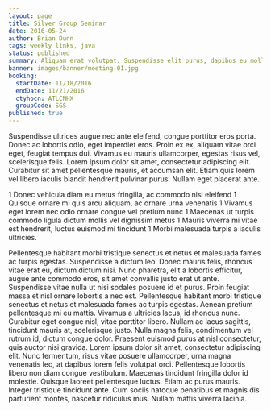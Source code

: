```yaml
---
layout: page
title: Silver Group Seminar
date: 2016-05-24
author: Brian Dunn
tags: weekly links, java
status: published
summary: Aliquam erat volutpat. Suspendisse elit purus, dapibus eu mollis id.
banner: images/banner/meeting-01.jpg
booking:
  startDate: 11/18/2016
  endDate: 11/21/2016
  ctyhocn: ATLCNHX
  groupCode: SGS
published: true
---
```

Suspendisse ultrices augue nec ante eleifend, congue porttitor eros porta. Donec ac lobortis odio, eget imperdiet eros. Proin ex ex, aliquam vitae orci eget, feugiat tempus dui. Vivamus eu mauris ullamcorper, egestas risus vel, scelerisque felis. Lorem ipsum dolor sit amet, consectetur adipiscing elit. Curabitur sit amet pellentesque mauris, et accumsan elit. Etiam quis lorem vel libero iaculis blandit hendrerit pulvinar purus. Nullam eget placerat ante.

1 Donec vehicula diam eu metus fringilla, ac commodo nisi eleifend
1 Quisque ornare mi quis arcu aliquam, ac ornare urna venenatis
1 Vivamus eget lorem nec odio ornare congue vel pretium nunc
1 Maecenas ut turpis commodo ligula dictum mollis vel dignissim metus
1 Mauris viverra mi vitae est hendrerit, luctus euismod mi tincidunt
1 Morbi malesuada turpis a iaculis ultricies.

Pellentesque habitant morbi tristique senectus et netus et malesuada fames ac turpis egestas. Suspendisse a dictum leo. Donec mauris felis, rhoncus vitae erat eu, dictum dictum nisi. Nunc pharetra, elit a lobortis efficitur, augue ante commodo eros, sit amet convallis justo erat ut ante. Suspendisse vitae nulla ut nisi sodales posuere id et purus. Proin feugiat massa et nisl ornare lobortis a nec est. Pellentesque habitant morbi tristique senectus et netus et malesuada fames ac turpis egestas. Aenean pretium pellentesque mi eu mattis. Vivamus a ultricies lacus, id rhoncus nunc. Curabitur eget congue nisl, vitae porttitor libero. Nullam ac lacus sagittis, tincidunt mauris at, scelerisque justo. Nulla magna felis, condimentum vel rutrum id, dictum congue dolor. Praesent euismod purus at nisl consectetur, quis auctor nisi gravida. Lorem ipsum dolor sit amet, consectetur adipiscing elit. Nunc fermentum, risus vitae posuere ullamcorper, urna magna venenatis leo, at dapibus lorem felis volutpat orci.
Pellentesque lobortis libero non diam congue vestibulum. Maecenas tincidunt fringilla dolor id molestie. Quisque laoreet pellentesque luctus. Etiam ac purus mauris. Integer tristique tincidunt ante. Cum sociis natoque penatibus et magnis dis parturient montes, nascetur ridiculus mus. Nullam mattis viverra lacinia.
